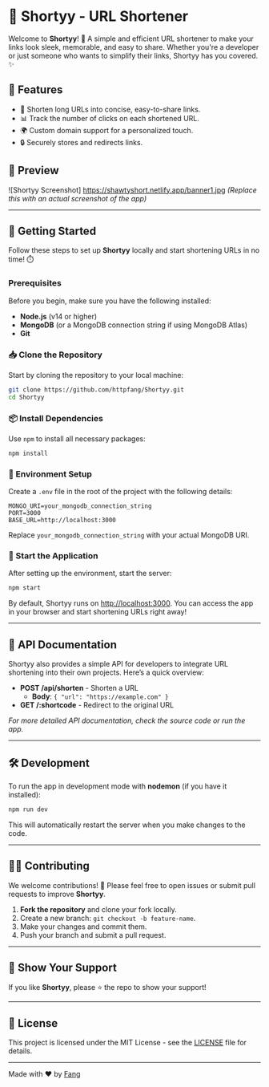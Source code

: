 
# 🔗 Shortyy - URL Shortener

Welcome to **Shortyy**! 🚀 A simple and efficient URL shortener to make your links look sleek, memorable, and easy to share. Whether you're a developer or just someone who wants to simplify their links, Shortyy has you covered. ✨

## 🌟 Features

- 🔗 Shorten long URLs into concise, easy-to-share links.
- 📊 Track the number of clicks on each shortened URL.
- 🌍 Custom domain support for a personalized touch.
- 🔒 Securely stores and redirects links.

## 📸 Preview
![Shortyy Screenshot] https://shawtyshort.netlify.app/banner1.jpg *(Replace this with an actual screenshot of the app)*

---

## 🚀 Getting Started

Follow these steps to set up **Shortyy** locally and start shortening URLs in no time! ⏱️

### Prerequisites

Before you begin, make sure you have the following installed:

- **Node.js** (v14 or higher)
- **MongoDB** (or a MongoDB connection string if using MongoDB Atlas)
- **Git**

### 📥 Clone the Repository

Start by cloning the repository to your local machine:

```bash
git clone https://github.com/httpfang/Shortyy.git
cd Shortyy
```

### 📦 Install Dependencies

Use `npm` to install all necessary packages:

```bash
npm install
```

### 🔧 Environment Setup

Create a `.env` file in the root of the project with the following details:

```plaintext
MONGO_URI=your_mongodb_connection_string
PORT=3000
BASE_URL=http://localhost:3000
```

Replace `your_mongodb_connection_string` with your actual MongoDB URI.

### 🚀 Start the Application

After setting up the environment, start the server:

```bash
npm start
```

By default, Shortyy runs on [http://localhost:3000](http://localhost:3000). You can access the app in your browser and start shortening URLs right away!

---

## 🤖 API Documentation

Shortyy also provides a simple API for developers to integrate URL shortening into their own projects. Here’s a quick overview:

- **POST /api/shorten** - Shorten a URL
  - **Body**: `{ "url": "https://example.com" }`
- **GET /:shortcode** - Redirect to the original URL

_For more detailed API documentation, check the source code or run the app._

---

## 🛠️ Development

To run the app in development mode with **nodemon** (if you have it installed):

```bash
npm run dev
```

This will automatically restart the server when you make changes to the code.

---

## 🧑‍💻 Contributing

We welcome contributions! 🎉 Please feel free to open issues or submit pull requests to improve **Shortyy**.

1. **Fork the repository** and clone your fork locally.
2. Create a new branch: `git checkout -b feature-name`.
3. Make your changes and commit them.
4. Push your branch and submit a pull request.

---

## 🎉 Show Your Support

If you like **Shortyy**, please ⭐️ the repo to show your support! 

---

## 📄 License

This project is licensed under the MIT License - see the [LICENSE](LICENSE) file for details.

---

Made with ❤️ by [Fang](https://github.com/httpfang)
